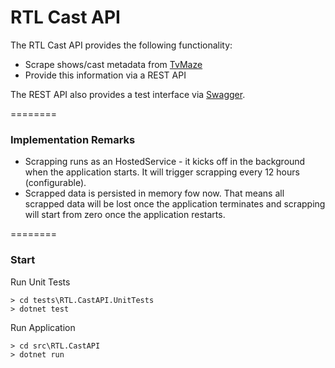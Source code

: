 RTL Cast API
=====

The RTL Cast API provides the following functionality:
- Scrape shows/cast metadata from [TvMaze](http://www.tvmaze.com/api)
- Provide this information via a REST API

The REST API also provides a test interface via [Swagger](https://swagger.io/).

========

### Implementation Remarks

- Scrapping runs as an HostedService - it kicks off in the background when the application starts. It will trigger scrapping every 12 hours (configurable).
- Scrapped data is persisted in memory fow now. That means all scrapped data will be lost once the application terminates and scrapping will start from zero once the application restarts.

========

### Start

Run Unit Tests
```
> cd tests\RTL.CastAPI.UnitTests
> dotnet test
```

Run Application
```
> cd src\RTL.CastAPI
> dotnet run
```

